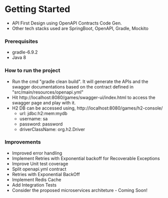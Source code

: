 # Getting Started
* API First Design using OpenAPI Contracts Code Gen.
* Other tech stacks used are SpringBoot, OpenAPI, Gradle, Mockito

### Prerequisites
* gradle-6.9.2
* Java 8

### How to run the project

* Run the cmd "gradle clean build". It will generate the APIs and the swagger documentations based on the contract defined in "src/main/resources/openapi.yml"
* Hit http://localhost:8080/games/swagger-ui/index.html to access the swagger page and play with it.
* H2 DB can be accessed using, http://localhost:8080/games/h2-console/
  * url: jdbc:h2:mem:mydb
  * username: sa
  * password: password
  * driverClassName: org.h2.Driver
  

### Improvements

* Improved error handling
* Implement Retries with Exponential backoff for Recoverable Exceptions 
* Improve Unit test coverage
* Split openapi.yml contract
* Retries with Exponential BackOff
* Implement Redis Cache
* Add Integration Tests 
* Consider the proposed microservices architeture - Coming Soon!


